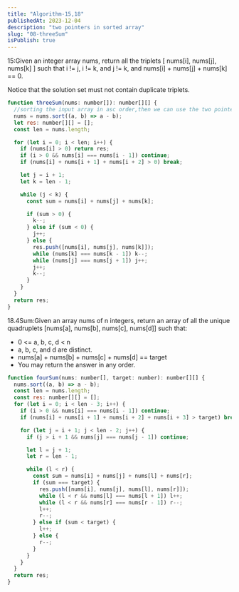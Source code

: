 ```yaml
---
title: "Algorithm-15,18"
publishedAt: 2023-12-04
description: "two pointers in sorted array"
slug: "08-threeSum"
isPublish: true
---
```


15:Given an integer array nums, return all the triplets [ nums[i], nums[j], nums[k] ] such that i != j, i != k, and j != k, and nums[i] + nums[j] + nums[k] == 0.

Notice that the solution set must not contain duplicate triplets.

```js
function threeSum(nums: number[]): number[][] {
  //sorting the input array in asc order,then we can use the two pointers to find the trplets.
  nums = nums.sort((a, b) => a - b);
  let res: number[][] = [];
  const len = nums.length;

  for (let i = 0; i < len; i++) {
    if (nums[i] > 0) return res;
    if (i > 0 && nums[i] === nums[i - 1]) continue;
    if (nums[i] + nums[i + 1] + nums[i + 2] > 0) break;

    let j = i + 1;
    let k = len - 1;

    while (j < k) {
      const sum = nums[i] + nums[j] + nums[k];

      if (sum > 0) {
        k--;
      } else if (sum < 0) {
        j++;
      } else {
        res.push([nums[i], nums[j], nums[k]]);
        while (nums[k] === nums[k - 1]) k--;
        while (nums[j] === nums[j + 1]) j++;
        j++;
        k--;
      }
    }
  }
  return res;
}
```

18.4Sum:Given an array nums of n integers, return an array of all the unique quadruplets [nums[a], nums[b], nums[c], nums[d]] such that:

- 0 <= a, b, c, d < n
- a, b, c, and d are distinct.
- nums[a] + nums[b] + nums[c] + nums[d] == target
- You may return the answer in any order.

```js
function fourSum(nums: number[], target: number): number[][] {
  nums.sort((a, b) => a - b);
  const len = nums.length;
  const res: number[][] = [];
  for (let i = 0; i < len - 3; i++) {
    if (i > 0 && nums[i] === nums[i - 1]) continue;
    if (nums[i] + nums[i + 1] + nums[i + 2] + nums[i + 3] > target) break;

    for (let j = i + 1; j < len - 2; j++) {
      if (j > i + 1 && nums[j] === nums[j - 1]) continue;

      let l = j + 1;
      let r = len - 1;

      while (l < r) {
        const sum = nums[i] + nums[j] + nums[l] + nums[r];
        if (sum === target) {
          res.push([nums[i], nums[j], nums[l], nums[r]]);
          while (l < r && nums[l] === nums[l + 1]) l++;
          while (l < r && nums[r] === nums[r - 1]) r--;
          l++;
          r--;
        } else if (sum < target) {
          l++;
        } else {
          r--;
        }
      }
    }
  }
  return res;
}
```
